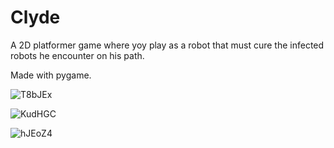 # Clyde

A 2D platformer game where yoy play as a robot that must cure the infected robots he encounter on his path.

Made with pygame.

![T8bJEx](https://github.com/Yohan27x/Isometric-Builder/assets/81105099/5939e71d-dd9a-4001-8cb0-5418bcdcb987)

![KudHGC](https://github.com/Yohan27x/Isometric-Builder/assets/81105099/36cb3c4b-19c3-4760-abf7-1cba7303cb91)

![hJEoZ4](https://github.com/Yohan27x/Isometric-Builder/assets/81105099/5f5e5316-0b77-47de-a8aa-a5d70cf98fca)



